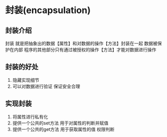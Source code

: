 # 封装(encapsulation)

## 封装介绍
封装 就是把抽象出的数据【属性】和对数据的操作【方法】封装在一起 数据被保护在内部 程序的其他部分只有通过被授权的操作【方法】才能对数据进行操作

## 封装的好处
1. 隐藏实现细节
2. 可以对数据进行验证 保证安全合理

## 实现封装
1. 将属性进行私有化
2. 提供一个公共的set方法 用于对属性的判断并赋值
3. 提供一个公共的get方法 用于获取属性的值 权限判断